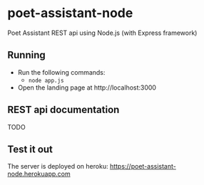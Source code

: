 # poet-assistant-node
Poet Assistant REST api using Node.js (with Express framework)

## Running
* Run the following commands:
  * `node app.js`
* Open the landing page at http://localhost:3000

## REST api documentation
TODO

## Test it out
The server is deployed on heroku: https://poet-assistant-node.herokuapp.com
